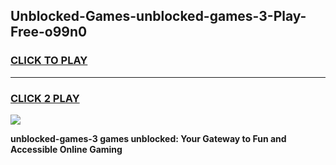 
## Unblocked-Games-unblocked-games-3-Play-Free-o99n0
<h3>
<a href="https://premium76.site?title=unblocked-games-3&ref=18A1">CLICK TO PLAY</a></h3>
<hr>

<h3>
<a href="https://premium76.site?title=unblocked-games-3&ref=18A1">CLICK 2 PLAY</a>
  
</h3>

<a href="https://premium76.site?title=unblocked-games-3&ref=18A1"><img src="https://clearcache.store/games.png"></a>


**unblocked-games-3 games unblocked: Your Gateway to Fun and Accessible Online Gaming**

